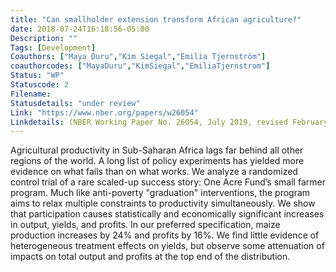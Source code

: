 ```yaml
---
title: "Can smallholder extension transform African agriculture?"
date: 2018-07-24T16:18:56-05:00
Description: ""
Tags: [Development]
Coauthors: ["Maya Duru","Kim Siegal","Emilia Tjernström"]
coauthorcodes: ["MayaDuru","KimSiegal","EmiliaTjernstrom"]
Status: "WP"
Statuscode: 2
Filename: 
Statusdetails: "under review"
Link: "https://www.nber.org/papers/w26054"
Linkdetails: (NBER Working Paper No. 26054, July 2019, revised February 2021)
---
```


Agricultural productivity in Sub-Saharan Africa lags far behind all other regions of the world. A long list of policy experiments has yielded more evidence on what fails than on what works. We analyze a randomized control trial of a rare scaled-up success story: One Acre Fund’s small farmer program. Much like anti-poverty "graduation" interventions, the program aims to relax multiple constraints to productivity simultaneously. We show that participation causes statistically and economically significant increases in output, yields, and profits. In our preferred specification, maize production increases by 24% and profits by 16%. We find little evidence of heterogeneous treatment effects on yields, but observe some attenuation of impacts on total output and profits at the top end of the distribution.


